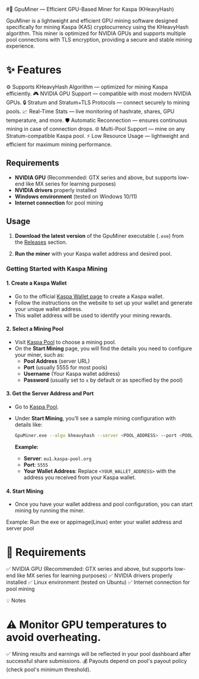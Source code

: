 #🚀 GpuMiner — Efficient GPU-Based Miner for Kaspa (KHeavyHash)

GpuMiner is a lightweight and efficient GPU mining software designed specifically for mining Kaspa (KAS) cryptocurrency using the KHeavyHash algorithm. This miner is optimized for NVIDIA GPUs and supports multiple pool connections with TLS encryption, providing a secure and stable mining experience.

# ✨ Features
⚙️ Supports KHeavyHash Algorithm — optimized for mining Kaspa efficiently.
🎮 NVIDIA GPU Support — compatible with most modern NVIDIA GPUs.
🔒 Stratum and Stratum+TLS Protocols — connect securely to mining pools.
📈 Real-Time Stats — live monitoring of hashrate, shares, GPU temperature, and more.
🛡️ Automatic Reconnection — ensures continuous mining in case of connection drops.
🌐 Multi-Pool Support — mine on any Stratum-compatible Kaspa pool.
⚡ Low Resource Usage — lightweight and efficient for maximum mining performance.

## Requirements

- **NVIDIA GPU** (Recommended: GTX series and above, but supports low-end like MX series for learning purposes)
- **NVIDIA drivers** properly installed
- **Windows environment** (tested on Windows 10/11)
- **Internet connection** for pool mining

## Usage

1. **Download the latest version** of the GpuMiner executable (`.exe`) from the [Releases](https://github.com/adamgaafar/GpuMiner/releases) section.
   
2. **Run the miner** with your Kaspa wallet address and desired pool.

### Getting Started with Kaspa Mining

#### 1. Create a Kaspa Wallet
   - Go to the official [Kaspa Wallet page](https://kaspa.org) to create a Kaspa wallet.
   - Follow the instructions on the website to set up your wallet and generate your unique wallet address.
   - This wallet address will be used to identify your mining rewards.

#### 2. Select a Mining Pool

   - Visit [Kaspa Pool](https://kaspa-pool.org/#/start_mining) to choose a mining pool.
   - On the **Start Mining** page, you will find the details you need to configure your miner, such as:
     - **Pool Address** (server URL)
     - **Port** (usually 5555 for most pools)
     - **Username** (Your Kaspa wallet address)
     - **Password** (usually set to `x` by default or as specified by the pool)

#### 3. Get the Server Address and Port

   - Go to [Kaspa Pool](https://kaspa-pool.org/#/start_mining).
   - Under **Start Mining**, you’ll see a sample mining configuration with details like:
     
     ```bash
     GpuMiner.exe --algo kheavyhash --server <POOL_ADDRESS> --port <POOL_PORT> --user kaspa:<YOUR_WALLET_ADDRESS> --pass x
     ```

     **Example:**
     - **Server**: `eu1.kaspa-pool.org`
     - **Port**: `5555`
     - **Your Wallet Address**: Replace `<YOUR_WALLET_ADDRESS>` with the address you received from your Kaspa wallet.

#### 4. Start Mining

   - Once you have your wallet address and pool configuration, you can start mining by running the miner.

   Example:
    Run the exe or appimage(Linux) enter your wallet address and server pool

# 🚧 Requirements
✅ NVIDIA GPU (Recommended: GTX series and above, but supports low-end like MX series for learning purposes)
✅ NVIDIA drivers properly installed
✅ Linux environment (tested on Ubuntu)
✅ Internet connection for pool mining

💡 Notes
# ⚠️ Monitor GPU temperatures to avoid overheating.
✅ Mining results and earnings will be reflected in your pool dashboard after successful share submissions.
💰 Payouts depend on pool's payout policy (check pool's minimum threshold).
